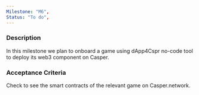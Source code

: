 ```yaml
---
Milestone: "M6",
Status: "To do",
---
```

<!--lang:en--> 
### Description

In this milestone we plan to onboard a game using dApp4Cspr no-code tool to deploy its web3 component on Casper. 

### Acceptance Criteria

Check to see the smart contracts of the relevant game on Casper.network.